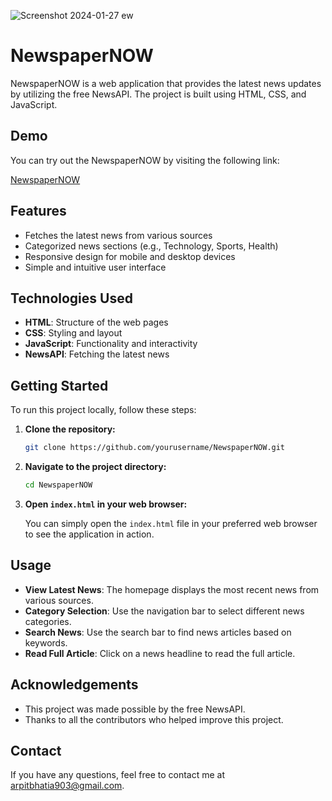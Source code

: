 
![Screenshot 2024-01-27 ew](https://github.com/bhatiaarpit/NewspaperNOW/assets/118626392/c9470b02-653f-452c-8d7d-7b0344d91ec9)

# NewspaperNOW

NewspaperNOW is a web application that provides the latest news updates by utilizing the free NewsAPI. The project is built using HTML, CSS, and JavaScript.

## Demo

You can try out the NewspaperNOW by visiting the following link:

[NewspaperNOW](https://bhatiaarpit.github.io/NewspaperNOW/) 

## Features

- Fetches the latest news from various sources
- Categorized news sections (e.g., Technology, Sports, Health)
- Responsive design for mobile and desktop devices
- Simple and intuitive user interface

## Technologies Used

- **HTML**: Structure of the web pages
- **CSS**: Styling and layout
- **JavaScript**: Functionality and interactivity
- **NewsAPI**: Fetching the latest news

## Getting Started

To run this project locally, follow these steps:

1. **Clone the repository:**

    ```bash
    git clone https://github.com/yourusername/NewspaperNOW.git
    ```

2. **Navigate to the project directory:**

    ```bash
    cd NewspaperNOW
    ```

3. **Open `index.html` in your web browser:**

    You can simply open the `index.html` file in your preferred web browser to see the application in action.

## Usage

- **View Latest News**: The homepage displays the most recent news from various sources.
- **Category Selection**: Use the navigation bar to select different news categories.
- **Search News**: Use the search bar to find news articles based on keywords.
- **Read Full Article**: Click on a news headline to read the full article.

## Acknowledgements

- This project was made possible by the free NewsAPI.
- Thanks to all the contributors who helped improve this project.

## Contact

If you have any questions, feel free to contact me at arpitbhatia903@gmail.com.
